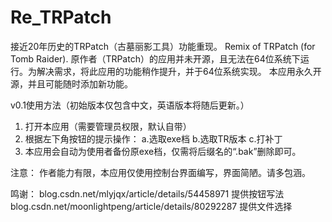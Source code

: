# Re_TRPatch
接近20年历史的TRPatch（古墓丽影工具）功能重现。 Remix of TRPatch (for Tomb Raider).
原作者（TRPatch）的应用并未开源，且无法在64位系统下运行。为解决需求，将此应用的功能稍作提升，并于64位系统实现。
本应用永久开源，并且可能随时添加新功能。

v0.1使用方法（初始版本仅包含中文，英语版本将随后更新。）
1. 打开本应用（需要管理员权限，默认自带）
2. 根据左下角按钮的提示操作：
    a.选取exe档
    b.选取TR版本
    c.打补丁
3. 本应用会自动为使用者备份原exe档，仅需将后缀名的“.bak”删除即可。

注意：
作者能力有限，本应用仅使用控制台界面编写，界面简陋。请多包涵。

鸣谢：
blog.csdn.net/mlyjqx/article/details/54458971			提供按钮写法
blog.csdn.net/moonlightpeng/article/details/80292287	提供文件选择
